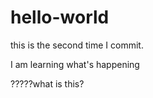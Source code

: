 # hello-world


this is the second time I commit.

I am learning what's happening


?????what is this?

